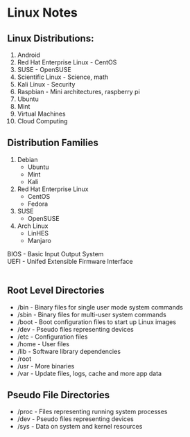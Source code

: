 # Linux Notes

## Linux Distributions:
1. Android
2. Red Hat Enterprise Linux - CentOS
3. SUSE - OpenSUSE
4. Scientific Linux - Science, math
5. Kali Linux - Security
6. Raspbian - Mini architectures, raspberry pi
7. Ubuntu
8. Mint
9. Virtual Machines
10. Cloud Computing

## Distribution Families
1. Debian <br>
    *  Ubuntu
    *  Mint
    *  Kali
2. Red Hat Enterprise Linux
    * CentOS
    * Fedora
3. SUSE
    * OpenSUSE
4. Arch Linux
    * LinHES
    * Manjaro

BIOS - Basic Input Output System <br>
UEFI - Unifed Extensible Firmware Interface <br>
<br>

## Root Level Directories
* /bin - Binary files for single user mode system commands <br>
* /sbin - Binary files for multi-user system commands <br>
* /boot - Boot configuration files to start up Linux images <br>
* /dev - Pseudo files representing devices <br>
* /etc - Configuration files <br>
* /home - User files <br>
* /lib - Software library dependencies <br>
* /root <br>
* /usr - More binaries <br>
* /var - Update files, logs, cache and more app data <br>

## Pseudo File Directories
* /proc - Files representing running system processes <br>
* /dev - Pseudo files representing devices <br>
* /sys - Data on system and kernel resources

## 
